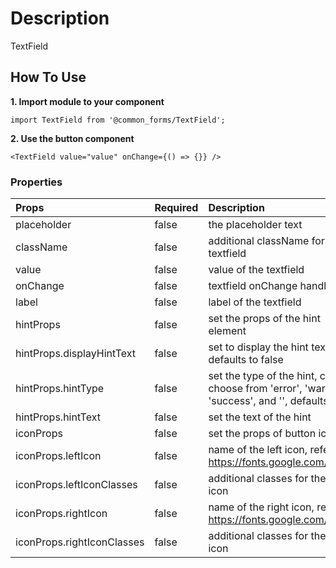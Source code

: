 # Description

TextField

## How To Use

**1. Import module to your component**
```node
import TextField from '@common_forms/TextField';
```

**2. Use the button component**

```node
<TextField value="value" onChange={() => {}} />
```

### Properties
| Props       | Required | Description | Type |
| :---        | :---     | :---        |:---  |
| placeholder       | false    | the placeholder text | string |
| className       | false    | additional className for the textfield | string |
| value       | false    | value of the textfield | any |
| onChange       | false    | textfield onChange handler | func |
| label       | false    | label of the textfield | string |
| hintProps       | false    | set the props of the hint element | obj |
| hintProps.displayHintText       | false    | set to display the hint text, defaults to false | bool |
| hintProps.hintType       | false    | set the type of the hint, can choose from 'error', 'warning', 'success', and '', defaults to '' | string |
| hintProps.hintText       | false    | set the text of the hint | string |
| iconProps       | false    | set the props of button icon | obj |
| iconProps.leftIcon       | false    | name of the left icon, refer to https://fonts.google.com/icons | string |
| iconProps.leftIconClasses       | false    | additional classes for the left icon | string |
| iconProps.rightIcon       | false    | name of the right icon, refer to https://fonts.google.com/icons | string |
| iconProps.rightIconClasses       | false    | additional classes for the right icon | string |